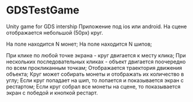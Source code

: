 # GDSTestGame
Unity game for GDS intership
Приложение под ios или android. На сцене отображается небольшой (50px) круг.

На поле находится N монет;
На поле находится N шипов;

При клике по любой точке экрана - круг двигается к месту клика;
При нескольких последовательных кликах - объект двигается поочередно по всем прокликанным точкам;
Отображается траектория движения объекта;
Круг может собирать монеты и отображать их количество в углу;
Если круг попадает на шип, то лопается и показывается экран с рестартом;
Если круг собрал все монеты на сцене, то показывается экран с победой и кнопкой рестарт.

